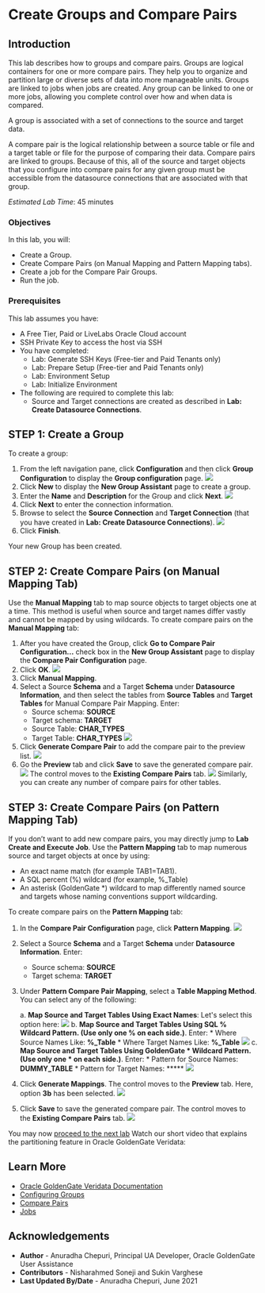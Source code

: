 # Create Groups and Compare Pairs

## Introduction
This lab describes how to groups and compare pairs. Groups are logical containers for one or more compare pairs. They help you to organize and partition large or diverse sets of data into more manageable units. Groups are linked to jobs when jobs are created. Any group can be linked to one or more jobs, allowing you complete control over how and when data is compared.

A group is associated with a set of connections to the source and target data.

A compare pair is the logical relationship between a source table or file and a target table or file for the purpose of comparing their data. Compare pairs are linked to groups. Because of this, all of the source and target objects that you configure into compare pairs for any given group must be accessible from the datasource connections that are associated with that group.

*Estimated Lab Time*: 45 minutes

### Objectives
In this lab, you will:
* Create a Group.
* Create Compare Pairs (on Manual Mapping and Pattern Mapping tabs).
* Create a job for the Compare Pair Groups.
* Run the job.

### Prerequisites
This lab assumes you have:

* A Free Tier, Paid or LiveLabs Oracle Cloud account
* SSH Private Key to access the host via SSH
* You have completed:
    * Lab: Generate SSH Keys (Free-tier and Paid Tenants only)
    * Lab: Prepare Setup (Free-tier and Paid Tenants only)
    * Lab: Environment Setup
    * Lab: Initialize Environment
* The following are required to complete this lab:
    * Source and Target connections are created as described in **Lab: Create Datasource Connections**.

## **STEP 1:** Create a Group

  To create a group:
1. From the left navigation pane, click **Configuration** and then click **Group Configuration** to display the **Group configuration** page.
    ![](./images/1-group-configuration.png " ")
2. Click **New** to display the **New Group Assistant** page to create a group.
3. Enter the **Name** and **Description** for the Group and click **Next**.
  ![](./images/2-new-group-from-name-description.png " ")
4. Click **Next** to enter the connection information.
5. Browse to select the **Source Connection** and **Target Connection** (that you have created in **Lab: Create Datasource Connections**).
  ![](./images/3-new-group-connection-information.png " ")
6. Click **Finish**.

Your new Group has been created.

## **STEP 2:** Create Compare Pairs (on Manual Mapping Tab)
Use the **Manual Mapping** tab to map source objects to target objects one at a time. This method is useful when source and target names differ vastly and cannot be mapped by using wildcards.
To create compare pairs on the **Manual Mapping** tab:
1. After you have created the Group, click **Go to Compare Pair Configuration...** check box in the **New Group Assistant** page to display the **Compare Pair Configuration** page.
2. Click **OK**.
    ![](./images/4-new-group-create-compare-pair-checkbox.png " ")
3. Click **Manual Mapping**.
4. Select a Source **Schema** and a Target **Schema** under **Datasource Information**, and then select the tables from **Source Tables** and **Target Tables** for Manual Compare Pair Mapping. Enter:
    * Source schema: **SOURCE**
    * Target schema: **TARGET**
    * Source Table: **CHAR_TYPES**
    * Target Table: **CHAR_TYPES**
    ![](./images/5-compare-pair-manual-mappng-select-tables.png " ")
5. Click **Generate Compare Pair** to add the compare pair to the preview list.
    ![](./images/6-generate-compare-pair-manual-mappng.png " ")
6. Go the **Preview** tab and click **Save** to save the generated compare pair.
    ![](./images/6A-generate-compare-pair-manual-mapping-preview.png " ")
    The control moves to the **Existing Compare Pairs** tab.
    ![](./images/7-compare-pair-manual-mapping-generated-saved-existingCPtab.png " ")
Similarly, you can create any number of compare pairs for other tables.

## **STEP 3:** Create Compare Pairs (on Pattern Mapping Tab)
If you don’t want to add new compare pairs, you may directly jump to **Lab Create and Execute Job**. Use the **Pattern Mapping** tab to map numerous source and target objects at once by using:

* An exact name match (for example TAB1=TAB1).
* A SQL percent (%) wildcard (for example, %_Table)
* An asterisk (GoldenGate *) wildcard to map differently named source and targets whose naming conventions support wildcarding.

To create compare pairs on the **Pattern Mapping** tab:
1. In the **Compare Pair Configuration** page, click **Pattern Mapping**.
    ![](./images/9a-click-pattern-mapping-tab.png " ")
2. Select a Source **Schema** and a Target **Schema** under **Datasource Information**. Enter:
    * Source schema: **SOURCE**
    * Target schema: **TARGET**

3. Under **Pattern Compare Pair Mapping**, select a **Table Mapping Method**. You can select any of the following:

    a. **Map Source and Target Tables Using Exact Names**: Let's select this option here:
        ![](./images/9-pattern-mapping-pair-mapping-option1.png " ")
	  b.  **Map Source and Target Tables Using SQL % Wildcard Pattern. (Use only one % on each side.)**. Enter:
        * Where Source Names Like: **%_Table**
        * Where Target Names Like: **%_Table**
        ![](./images/8-pattern-mapping-pair-mapping-option2.png " ")
    c. **Map Source and Target Tables Using GoldenGate * Wildcard Pattern. (Use only one * on each side.)**. Enter:
        * Pattern for Source Names: **DUMMY_TABLE**
        * Pattern for Target Names: *****
        ![](./images/10-pattern-mapping-pair-mapping-option3.png " ")

4. Click **Generate Mappings**. The control moves to the **Preview** tab. Here, option **3b** has been selected.
    ![](./images/10-pattern-mapping-pair-mapping-option3b_has_been_selected.png " ")

5. Click **Save** to save the generated compare pair. The control moves to the **Existing Compare Pairs** tab.
    ![](./images/11-pattern-mapping-pair-saved-existing-compare-pairs.png " ")

You may now [proceed to the next lab](https://oracle.github.io/learning-library/data-management-library/goldengate/veridata-install-connections/workshops/freetier/?lab=ggv-create-execute-jobs)
Watch our short video that explains the partitioning feature in Oracle GoldenGate Veridata:

[](youtube:N28CsAr5kjw)

## Learn More
* [Oracle GoldenGate Veridata Documentation](https://docs.oracle.com/en/middleware/goldengate/veridata/12.2.1.4/index.html)
* [Configuring Groups](https://docs.oracle.com/en/middleware/goldengate/veridata/12.2.1.4/gvdug/configure-workflow-objects.html#GUID-70B42ABB-EA8E-4ADF-8414-7EA1752CA7E6)
* [Compare Pairs](https://docs.oracle.com/en/middleware/goldengate/veridata/12.2.1.4/gvdug/configure-workflow-objects.html#GUID-055CE119-0307-4826-98C7-A51F53E28763)
* [Jobs](https://docs.oracle.com/en/middleware/goldengate/veridata/12.2.1.4/gvdug/working-jobs.html#GUID-EE434517-18EB-4827-A05F-D420D9E5B0DD)


## Acknowledgements
* **Author** - Anuradha Chepuri, Principal UA Developer, Oracle GoldenGate User Assistance
* **Contributors** -  Nisharahmed Soneji and Sukin Varghese
* **Last Updated By/Date** - Anuradha Chepuri, June 2021
